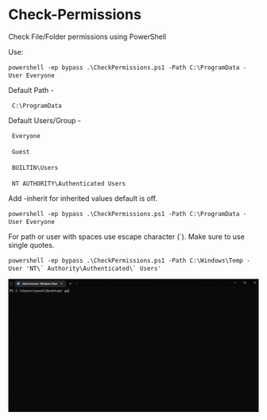 # Check-Permissions
 Check File/Folder permissions using PowerShell
 
 Use:
 
    powershell -ep bypass .\CheckPermissions.ps1 -Path C:\ProgramData -User Everyone
 
 Default Path - 
 
     C:\ProgramData
 Default Users/Group - 
 
     Everyone
     
     Guest
     
     BUILTIN\Users
     
     NT AUTHORITY\Authenticated Users
     

Add -inherit for inherited values default is off.

    powershell -ep bypass .\CheckPermissions.ps1 -Path C:\ProgramData -User Everyone
 
 For path or user with spaces use escape character (\`). Make sure to use single quotes.
 
    powershell -ep bypass .\CheckPermissions.ps1 -Path C:\Windows\Temp -User 'NT\` Authority\Authenticated\` Users'
    
![ScriptInAction](CheckFilePermissions.gif)
 
 
